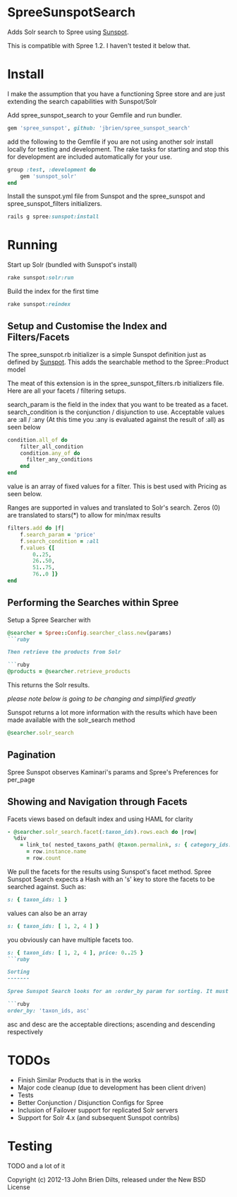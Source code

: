 SpreeSunspotSearch
==================

Adds Solr search to Spree using [Sunspot](https://github.com/sunspot/sunspot).

This is compatible with Spree 1.2. I haven't tested it below that.


Install
=======

I make the assumption that you have a functioning Spree store and are just extending the search capabilities with Sunspot/Solr

Add spree_sunspot_search to your Gemfile and run bundler.

```ruby
gem 'spree_sunspot', github: 'jbrien/spree_sunspot_search'
```

add the following to the Gemfile if you are not using another solr install locally for testing and development. The rake tasks for starting and stop this for development are included automatically for your use.

```ruby
group :test, :development do
    gem 'sunspot_solr'
end
```

Install the sunspot.yml file from Sunspot and the spree_sunspot and spree_sunspot_filters initializers.

```ruby
rails g spree:sunspot:install
```

Running
=======

Start up Solr (bundled with Sunspot's install)

```ruby
rake sunspot:solr:run
```

Build the index for the first time

```ruby
rake sunspot:reindex
```

Setup and Customise the Index and Filters/Facets
------------------------------------------------

The spree_sunspot.rb initializer is a simple Sunspot definition just as defined by [Sunspot](https://github.com/sunspot/sunspot). This adds the searchable method to the Spree::Product model

The meat of this extension is in the spree_sunspot_filters.rb initializers file. Here are all your facets / filtering setups.

search_param  is the field in the index that you want to be treated as a facet.
search_condition is the conjunction / disjunction to use. Acceptable values are :all / :any (At this time you :any is evaluated against the result of :all) as seen below
```ruby
condition.all_of do
    filter_all_condition
    condition.any_of do
      filter_any_conditions
    end
end
```
value is an array of fixed values for a filter. This is best used with Pricing as seen below.

Ranges are supported in values and translated to Solr's search. Zeros (0) are translated to stars(*) to allow for min/max results

```ruby
filters.add do |f|
    f.search_param = 'price'
    f.search_condition = :all
    f.values {[
        0..25,
        26..50,
        51..75,
        76..0 ]}
end
```

Performing the Searches within Spree
------------------------------------

Setup a Spree Searcher with

```ruby
@searcher = Spree::Config.searcher_class.new(params)
```ruby

Then retrieve the products from Solr

```ruby
@products = @searcher.retrieve_products
```

This returns the Solr results.

_please note below is going to be changing and simplified greatly_

Sunspot returns a lot more information with the results which have been made available with the solr_search method

```ruby
@searcher.solr_search
```

Pagination
----------

Spree Sunspot observes Kaminari's params and Spree's Preferences for per_page

Showing and Navigation through Facets
-------------------------------------
Facets views based on default index and using HAML for clarity

```ruby
- @searcher.solr_search.facet(:taxon_ids).rows.each do |row|
  %div
    = link_to( nested_taxons_path( @taxon.permalink, s: { category_ids: row.value } ) ) do
      = row.instance.name
      = row.count
```

We pull the facets for the results using Sunspot's facet method. Spree Sunspot Search expects a Hash with an 's' key to store the facets to be searched against. Such as:

```ruby
s: { taxon_ids: 1 }
```

values can also be an array

```ruby
s: { taxon_ids: [ 1, 2, 4 ] }
```

you obviously can have multiple facets too.

```ruby
s: { taxon_ids: [ 1, 2, 4 ], price: 0..25 }
```ruby

Sorting
-------

Spree Sunspot Search looks for an :order_by param for sorting. It must have a value relating to an indexed field and direction comma separated.

```ruby
order_by: 'taxon_ids, asc'
```

asc and desc are the acceptable directions; ascending and descending respectively

TODOs
=====

* Finish Similar Products that is in the works
* Major code cleanup (due to development has been client driven)
* Tests
* Better Conjunction / Disjunction Configs for Spree
* Inclusion of Failover support for replicated Solr servers
* Support for Solr 4.x (and subsequent Sunspot contribs)


Testing
=======

TODO and a lot of it

Copyright (c) 2012-13 John Brien Dilts, released under the New BSD License
